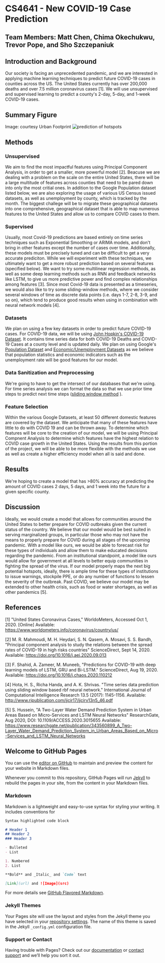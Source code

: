 # CS4641 - New COVID-19 Case Prediction
## Team Members: Matt Chen, Chima Okechukwu, Trevor Pope, and Sho Szczepaniuk
## Introduction and Background
Our society is facing an unprecedented pandemic, and we are interested in applying machine learning techniques to predict future COVID-19 cases in counties across the US. The United States currently has over 200,000 deaths and over 7.5 million coronavirus cases [1]. We will use unsupervised and supervised learning to predict a county's 2-day, 5-day, and 1-week COVID-19 cases. 

## Summary Figure
Image: courtesy Urban Footprint
![prediction of hotspots](https://images.fastcompany.net/image/upload/w_1153,ar_16:9,c_fill,g_auto,f_auto,q_auto,fl_lossy/wp-cms/uploads/2020/08/p-1-90540870-these-states-are-likely-to-see-the-next-surge-in-covid-cases.jpg)
## Methods
### Unsupervised
We aim to find the most impactful features using Principal Component Analysis, in order to get a smaller, more powerful model [2]. Beacuse we are dealing with a problem on the scale on the entire United States, there will be a large multitude of features across counties that need to be pared down into only the most critial ones. In addition to the Google Population dataset listed below, we are also exploring the usage of various US Census issued datasets, as well as unemployment by county, which is tracked by the month. The biggest challege will be to migrate these geographical datasets into one comprehensive, geographical dataset that is able to map numerous features to the United States and allow us to compare COVID cases to them.

### Supervised
Usually, most Covid-19 predictions are based entirely on time series techniques such as Exponential Smoothing or ARIMA models, and don't bring in other features except the number of cases over time. Additionally, these models must be precisely tuned and can be difficult to get a very accurate prediciton. While we will experiment with these techniques, we ultimately want to get a more robust prediction based on several features (specified below). We want to try some multilinear regression methods, as well as some deep learning methods such as RNN and feedback networks like LSTM, to give us more predictive power and find complex relationships among features [3]. Since most Covid-19 data is presented as a timeseries, we would also like to try some sliding-window methods, where we consider several windows of time as discrete data points (i.e. days 1-7, 2-8, 3-9, and so on), which tend to produce good results when using in combination with neural network models [4].

### Datasets
We plan on using a few key datasets in order to predict future COVID-19 cases. For COVID-19 data, we will be using [John Hopkin's COVID-19 Dataset](https://github.com/CSSEGISandData/COVID-19/tree/master/csse_covid_19_data). It contains time series data for both COVID-19 Deaths and COVID-19 Cases at a county level and is updated daily. We plan on using Google's [Population Dataset](https://www.google.com/publicdata/explore?ds=kf7tgg1uo9ude_&hl=en&dl=en) and [Economic/Unemployment Datasets](https://www.google.com/publicdata/directory#) as we believe that population statistics and economic indicators such as the unemployment rate will be good features for our model.

### Data Sanitization and Preprocessing
We're going to have to get the intersect of our databases that we're using. For time series analysis we can format the data so that we use prior time steps to predict next time steps ([sliding window method](https://machinelearningmastery.com/time-series-forecasting-supervised-learning/) ).

### Feature Selection 
Within the various Google Datasets, at least 50 different domestic features are covered by the dataset. We anticipate that many of these features have little to do with COVID 19 and can be thrown away. To determine which features will be core to the creation of our model, we will be using Principal Compnent Analysis to determine which features have the highest relation to COVID case growth in the United States. Using the results from this portion of the project, we will be able to be more flexible with the methods we use as well as create a higher efficiency model when all is said and done. 

## Results
We're hoping to create a model that has >80% accuracy at predicting the amount of COVID cases 2 days, 5 days, and 1 week into the future for a given specific county. 

## Discussion 
Ideally, we would create a model that allows for communities around the United States to better prepare for COVID outbreaks given the current status of the country. We believe that our model would be best suited in serving marginalized groups, in particular those who may not have the means to properly prepare for COVID during all stages of the upcoming pandemic. With a model like ours, we would be able to forecast risk for these types of individuals and allow them to make educated decisions regarding the pandemic. From an institutional standpoint, a model like ours would allow for government at all levels to better equip communities in fighting the spread of the virus. If our model properly maps the next big potential hotspots, ideally, there is ample time for these types of institutions to issue warnings, stockpile PPE, or do any number of functions to lessen the severity of the outbreak. Past COVID, we believe our model may be extended to other health crisis, such as food or water shortages, as well as other pandemics [5].
 
## References
[1] "United States Coronavirus Cases," WorldoMeters, Accessed Oct 1, 2020. [Online] Available: https://www.worldometers.info/coronavirus/country/us/

[2] M. R. Mahmoudi, M. H. Heydari, S. N. Qasem, A. Mosavi, S. S. Bandh, "Principal component analysis to study the relations between the spread rates of COVID-19 in high risks countries" ScienceDirect, Sept 14, 2020. Available: https://doi.org/10.1016/j.aej.2020.09.013

[3] F. Shahid, A. Zameer, M. Muneeb, "Predictions for COVID-19 with deep learning models of LSTM, GRU and Bi-LSTM." ScienceDirect, Aug 19, 2020. Available: 
https://doi.org/10.1016/j.chaos.2020.110212 

[4] Hota, H. S., Richa Handa, and A. K. Shrivas. "Time series data prediction using sliding window based rbf neural network." International Journal of Computational Intelligence Research 13.5 (2017): 1145-1156. Available: http://www.ripublication.com/ijcir17/ijcirv13n5_46.pdf

[5] S. Hussein, "A Two-Layer Water Demand Prediction System in Urban Areas Based on Micro-Services and LSTM Neural Networks" ResearchGate, Aug 2020, DOI: 10.1109/ACCESS.2020.3015655 Available: https://www.researchgate.net/publication/343560899_A_Two-Layer_Water_Demand_Prediction_System_in_Urban_Areas_Based_on_Micro-Services_and_LSTM_Neural_Networks

## Welcome to GitHub Pages

You can use the [editor on GitHub](https://github.com/GT-Machine-Learning-COVID-19/COVID-Prediction/edit/gh-pages/index.md) to maintain and preview the content for your website in Markdown files.

Whenever you commit to this repository, GitHub Pages will run [Jekyll](https://jekyllrb.com/) to rebuild the pages in your site, from the content in your Markdown files.

### Markdown

Markdown is a lightweight and easy-to-use syntax for styling your writing. It includes conventions for

```markdown
Syntax highlighted code block

# Header 1
## Header 2
### Header 3

- Bulleted
- List

1. Numbered
2. List

**Bold** and _Italic_ and `Code` text

[Link](url) and ![Image](src)
```

For more details see [GitHub Flavored Markdown](https://guides.github.com/features/mastering-markdown/).

### Jekyll Themes

Your Pages site will use the layout and styles from the Jekyll theme you have selected in your [repository settings](https://github.com/GT-Machine-Learning-COVID-19/COVID-Prediction/settings). The name of this theme is saved in the Jekyll `_config.yml` configuration file.

### Support or Contact

Having trouble with Pages? Check out our [documentation](https://docs.github.com/categories/github-pages-basics/) or [contact support](https://github.com/contact) and we’ll help you sort it out.
